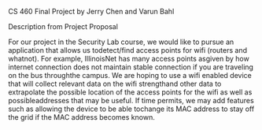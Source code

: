 CS 460 Final Project by Jerry Chen and Varun Bahl


Description from Project Proposal 

For our project in the Security Lab course, we would like to pursue an application that allows us todetect/find access points for wifi (routers and whatnot). For example, IllinoisNet has many access points asgiven by how internet connection does not maintain stable connection if you are traveling on the bus throughthe campus. We are hoping to use a wifi enabled device that will collect relevant data on the wifi strengthand other data to extrapolate the possible location of the access points for the wifi as well as possibleaddresses that may be useful. If time permits, we may add features such as allowing the device to be able tochange its MAC address to stay off the grid if the MAC address becomes known.



